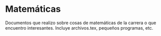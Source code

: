 # Matemáticas

Documentos que realizo sobre cosas de matemáticas de la carrera o que encuentro interesantes.
Incluye archivos.tex, pequeños programas, etc. 
